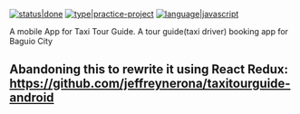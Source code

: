 [![status|done](http://jeffreynerona.com/badges/status-inprogress.svg)](http://jeffreynerona.com/projects) [![type|practice-project](http://jeffreynerona.com/badges/type-practiceproject.svg)](http://jeffreynerona.com/projects/) [![language|javascript](http://jeffreynerona.com/badges/language-javascript.svg)](http://jeffreynerona.com/projects/javascript) 
  
A mobile App for Taxi Tour Guide. A tour guide(taxi driver) booking app for Baguio City

## Abandoning this to rewrite it using React Redux: https://github.com/jeffreynerona/taxitourguide-android
